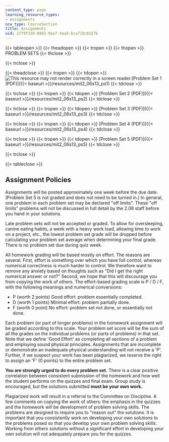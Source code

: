 ```yaml
---
content_type: page
learning_resource_types:
- Assignments
ocw_type: CourseSection
title: Assignments
uid: 27f9f330-8802-9ea7-4aa9-bca718c8157b
---
```


{{< tableopen >}}
{{< theadopen >}}
{{< tropen >}}
{{< thopen >}}
PROBLEM SETS
{{< thclose >}}

{{< trclose >}}

{{< theadclose >}}
{{< tropen >}}
{{< tdopen >}}
![This resource may not render correctly in a screen reader.](/images/inacessible.gif)[Problem Set 1 (PDF)]({{< baseurl >}}/resources/mit2_06s13_ps1)
{{< tdclose >}}

{{< trclose >}}
{{< tropen >}}
{{< tdopen >}}
[Problem Set 2 (PDF)]({{< baseurl >}}/resources/mit2_06s13_ps2)
{{< tdclose >}}

{{< trclose >}}
{{< tropen >}}
{{< tdopen >}}
[Problem Set 3 (PDF)]({{< baseurl >}}/resources/mit2_06s13_ps3)
{{< tdclose >}}

{{< trclose >}}
{{< tropen >}}
{{< tdopen >}}
[Problem Set 4 (PDF)]({{< baseurl >}}/resources/mit2_06s13_ps4)
{{< tdclose >}}

{{< trclose >}}
{{< tropen >}}
{{< tdopen >}}
[Problem Set 5 (PDF)]({{< baseurl >}}/resources/mit2_06s13_ps5)
{{< tdclose >}}

{{< trclose >}}

{{< tableclose >}}

Assignment Policies
-------------------

Assignments will be posted approximately one week before the due date. (Problem Set 5 is not graded and does not need to be turned in.) In general, one problem in each problem set may be declared "off limits". These "off limits" problems will not be discussed in full detail by the 2.06 staff before you hand in your solutions.

Late problem sets will not be accepted or graded. To allow for oversleeping, canine eating habits, a week with a heavy work load, allowing time to work on a project, etc., the lowest problem set grade will be dropped before calculating your problem set average when determining your final grade. There is no problem set due during quiz week.

All homework grading will be based mostly on effort. The reasons are several. First, effort is something over which you have full control, whereas numerical correctness is much harder to control. We therefore want to remove any anxiety based on thoughts such as "Did I get the right numerical answer or not?" Second, we hope that this will discourage you from copying the work of others. The effort-based grading scale is P / D / F, with the following meanings and numerical conversions:

*   P (worth 2 points) Good effort: problem essentially completed.
*   D (worth 1 points) Minimal effort: problem partially done.
*   F (worth 0 point) No effort: problem set not done, or essentially not done.

Each problem (or part of longer problems) in the homework assignment will be graded according to this scale. Your problem set score will be the sum of all the grades on the individual problems (or parts of problems) in that set. Note that we define 'Good Effort' as completing all sections of a problem and employing sound physical principles. Assignments that are incomplete or demonstrate an inadequate physical understanding will not receive a 'P'. Further, if we suspect your work has been plagiarized, we reserve the right to assign an 'F' (0 points) to the entire problem set.

**You are strongly urged to do every problem set.** There is a clear positive correlation between consistent submission of the homework and how well the student performs on the quizzes and final exam. Group study is encouraged, but the solutions submitted **must be your own work.**

Plagiarized work will result in a referral to the Committee on Discipline. A few comments on copying the work of others: the emphasis in the quizzes and the homework will be development of problem solving skills. The problems are designed to require you to "reason out" the solutions. It is important that you consistently work on developing your own solutions to the problems posed so that you develop your own problem solving skills. Working from others solutions without a significant effort in developing your own solution will not adequately prepare you for the quizzes.